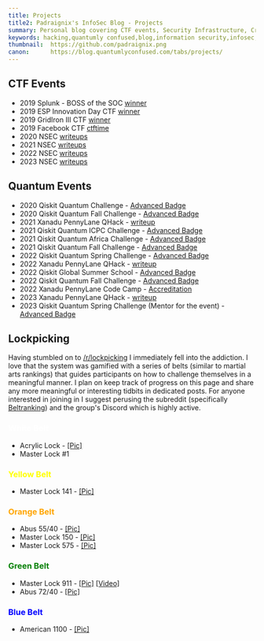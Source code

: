 ```yaml
---
title: Projects
title2: Padraignix's InfoSec Blog - Projects
summary: Personal blog covering CTF events, Security Infrastructure, Cryptography, Emulator development, Quantum Technology and related adventures
keywords: hacking,quantumly confused,blog,information security,infosec,hackthebox,quantum computing,quantum technology,emulation,emulators,reverse engineering
thumbnail:  https://github.com/padraignix.png
canon:      https://blog.quantumlyconfused.com/tabs/projects/
---
```


## CTF Events

* 2019 Splunk - BOSS of the SOC [winner](https://twitter.com/_PatrickDowning/status/1224873845468823552)
* 2019 ESP Innovation Day CTF [winner](https://twitter.com/_PatrickDowning/status/1224873845468823552)
* 2019 GridIron III CTF [winner](https://twitter.com/_PatrickDowning/status/1224873845468823552)
* 2019 Facebook CTF [ctftime](https://ctftime.org/team/81826)
* 2020 NSEC [writeups](https://blog.quantumlyconfused.com/tags/nsec2020/)
* 2021 NSEC [writeups](https://blog.quantumlyconfused.com/tags/nsec2021/)
* 2022 NSEC [writeups](https://blog.quantumlyconfused.com/tags/nsec2022/)
* 2023 NSEC [writeups](https://blog.quantumlyconfused.com/tags/nsec2023/)

## Quantum Events

* 2020 Qiskit Quantum Challenge - [Advanced Badge](https://www.credly.com/users/patrick-downing/badges)
* 2020 Qiskit Quantum Fall Challenge - [Advanced Badge](https://www.credly.com/users/patrick-downing/badges)
* 2021 Xanadu PennyLane QHack - [writeup](https://blog.quantumlyconfused.com/quantum-computing/2021/02/27/xanadu-qhack-2021-circuit-training)
* 2021 Qiskit Quantum ICPC Challenge - [Advanced Badge](https://www.credly.com/users/patrick-downing/badges)
* 2021 Qiskit Quantum Africa Challenge - [Advanced Badge](https://www.credly.com/users/patrick-downing/badges)
* 2021 Qiskit Quantum Fall Challenge - [Advanced Badge](https://www.credly.com/users/patrick-downing/badges)
* 2022 Qiskit Quantum Spring Challenge - [Advanced Badge](https://www.credly.com/users/patrick-downing/badges)
* 2022 Xanadu PennyLane QHack - [writeup](https://blog.quantumlyconfused.com/quantum-computing/2022/03/06/xanadu-qhack2022/)
* 2022 Qiskit Global Summer School - [Advanced Badge](https://www.credly.com/users/patrick-downing/badges)
* 2022 Qiskit Quantum Fall Challenge - [Advanced Badge](https://www.credly.com/users/patrick-downing/badges)
* 2022 Xanadu PennyLane Code Camp - [Accreditation](https://verified.sertifier.com/en/profile/patrickdowning925955)
* 2023 Xanadu PennyLane QHack - [writeup](https://blog.quantumlyconfused.com/quantum-computing/2023/03/07/xanadu-qhack2023/)
* 2023 Qiskit Quantum Spring Challenge (Mentor for the event) - [Advanced Badge](https://www.credly.com/users/patrick-downing/badges)

## Lockpicking

Having stumbled on to [/r/lockpicking](https://www.reddit.com/r/lockpicking/) I immediately fell into the addiction. I love that the system was gamified with a series of belts (similar to martial arts rankings) that guides participants on how to challenge themselves in a meaningful manner. I plan on keep track of progress on this page and share any more meaningful or interesting tidbits in dedicated posts. For anyone interested in joining in I suggest perusing the subreddit (specifically [Beltranking](https://www.reddit.com/r/lockpicking/wiki/beltranking)) and the group's Discord which is highly active.

### <span style="color:white">White Belt</span>

* Acrylic Lock - [[Pic]](https://imgur.com/F9ys4qa)
* Master Lock #1

### <span style="color:yellow">Yellow Belt</span>

* Master Lock 141 - [[Pic]](https://imgur.com/uW8jAjB)

### <span style="color:orange">Orange Belt</span>

* Abus 55/40 - [[Pic]](https://imgur.com/a/honG1Be)
* Master Lock 150 - [[Pic]](https://imgur.com/a/DQPzrBn)
* Master Lock 575 - [[Pic]](https://imgur.com/a/SH8z0gR)

### <span style="color:green">Green Belt</span>

* Master Lock 911 - [[Pic]](https://imgur.com/a/HCNsbDe) [[Video]](https://www.youtube.com/watch?v=KA-ZdU4hTFE)
* Abus 72/40 - [[Pic]](https://imgur.com/a/CtiHBIn)

### <span style="color:blue">Blue Belt</span>

* American 1100 - [[Pic]](https://imgur.com/a/4WPxr2w)

